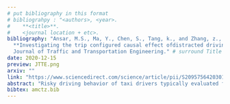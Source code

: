 ```yaml
---
# put bibliography in this format
# bibliograhpy : "<authors>, <year>.
#    **<title>**.
#    <journal location + etc>.
bibliography: "Ansar, M.S., Ma, Y., Chen, S., Tang, k., and Zhang, z., 2020.
  **Investigating the trip configured causal effect ofdistracted driving on aggressive driving behavior fore-hailing taxi drivers**.
  Journal of Traffic and Transportation Engineering." # surround Title with **<title>**
date: 2020-12-15
preview: JTTE.png
arxiv: ""
link: "https://www.sciencedirect.com/science/article/pii/S2095756420301586"
abstract: "Risky driving behavior of taxi drivers typically evaluated for full operation or sometimessorted into occupied and empty running trips. In this paper, we simultaneously analyze aggressive driving and distracted driving of taxi drivers under three different trip categories. Trip origin is considered a transition from without ride-order to with ride-order travelling or from with ride-order to occupied travelling, and a destination as a transitionfrom occupied to without ride-order travelling and vice versa. Distracted driving is characterized by driver interference, driver mobile use and some entertainment aspects, while specific harmful and risky actions are considered for aggressive driving. High-resolution and real-time kinematic parameters of taxis were recorded by the in-vehicle recorder VBOX for overall 562 trips. The distracted driving parameters and aggressive driving actions were monitored through python data collector web application that was specially programmed for this particular research. Besides dual dash cam (i.e., front and inside carcamera), drivers’ whole day driving history from their Chinese ride-hailing DiDi smart application was used to differentiate occupied trips, unoccupied trips with ride-order and unoccupied trips without ride-order. Structural equation modeling (SEM) is practiced in this paper to understand the influence of distracted driving indicators on aggressive driving behaviors. The multi-group model analysis of SEM indicated that handling distracted risky driving could control aggressive driving behavior up to 96% and 98% in unoccupied without ride-order trips and unoccupied trips with ride-order respectively. The model has also identified the sensitive risky driving indicators for each group separately."
bibtex: amctz.bib
---
```


